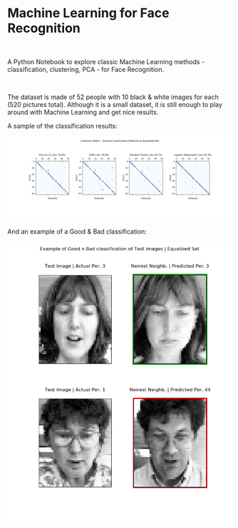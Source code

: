 <h1>Machine Learning for Face Recognition</h1>

<br/>

A Python Notebook to explore classic Machine Learning methods - classification, clustering, PCA - for Face Recognition.

<br/>

The dataset is made of 52 people with 10 black & white images for each (520 pictures total). Although it is a small dataset, it is still enough to play around with Machine Learning and get nice results.

A sample of the classification results:
<br/>

![Classification Results](https://github.com/paulcourty/FaceRecognition/blob/main/Figures%20Results/Confusion%20Matrix%20Several%20Classification%20Methods.png)

And an example of a Good & Bad classification:
<br/>

![Classification Example](https://github.com/paulcourty/FaceRecognition/blob/main/Figures%20Visualization/Knn%20Good%20%26%20Bad%20Classification.png)